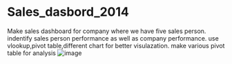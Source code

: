 # Sales_dasbord_2014
Make sales dashboard for company where we have five sales person.
indentify sales person performance as well as company performance.
use vlookup,pivot table,different chart for better visulazation.
make various pivot table for analysis
![image](https://user-images.githubusercontent.com/101715919/188442274-a6e30296-5bdc-4eb8-8fa1-a2ef912d27c2.png)
